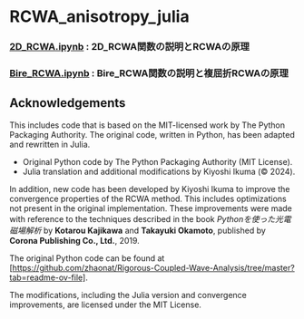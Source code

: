 # RCWA_anisotropy_julia

### [2D_RCWA.ipynb](2D_RCWA.ipynb) : 2D_RCWA関数の説明とRCWAの原理

### [Bire_RCWA.ipynb](Bire_RCWA.ipynb) : Bire_RCWA関数の説明と複屈折RCWAの原理

## Acknowledgements

This includes code that is based on the MIT-licensed work by The Python Packaging Authority. The original code, written in Python, has been adapted and rewritten in Julia.

- Original Python code by The Python Packaging Authority (MIT License).
- Julia translation and additional modifications by Kiyoshi Ikuma (© 2024).

In addition, new code has been developed by Kiyoshi Ikuma to improve the convergence properties of the RCWA method. This includes optimizations not present in the original implementation. These improvements were made with reference to the techniques described in the book *Pythonを使った光電磁場解析* by **Kotarou Kajikawa** and **Takayuki Okamoto**, published by **Corona Publishing Co., Ltd.**, 2019.


The original Python code can be found at [https://github.com/zhaonat/Rigorous-Coupled-Wave-Analysis/tree/master?tab=readme-ov-file].

The modifications, including the Julia version and convergence improvements, are licensed under the MIT License.
